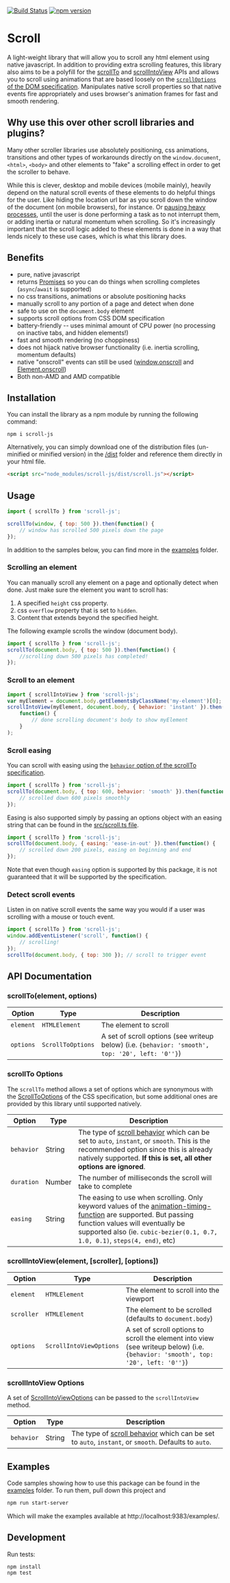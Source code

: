 [![Build Status](https://travis-ci.org/mkay581/scroll-js.svg?branch=master)](https://travis-ci.org/mkay581/scroll-js)
[![npm version](https://badge.fury.io/js/scroll-js.svg)](https://www.npmjs.com/package/scroll-js)

# Scroll

A light-weight library that will allow you to scroll any html element using native javascript.
In addition to providing extra scrolling features, this library also aims to be a polyfill for the [scrollTo](https://developer.mozilla.org/en-US/docs/Web/API/Window/scroll)
and [scrollIntoView](https://drafts.csswg.org/cssom-view/#dom-element-scrollintoview) APIs and allows you to scroll
using animations that are based loosely on the
[`scrollOptions` of the DOM specification](https://drafts.csswg.org/cssom-view/#dictdef-scrolloptions).
Manipulates native scroll properties so that native events fire appropriately and uses browser's animation frames for
fast and smooth rendering.

## Why use this over other scroll libraries and plugins?

Many other scroller libraries use absolutely positioning, css animations, transitions and other types of workarounds directly on
the `window.document`, `<html>`, `<body>` and other elements to "fake" a scrolling effect in order to get the scroller to behave.

While this is clever, desktop and mobile devices (mobile mainly), heavily depend on the natural scroll events of these
elements to do helpful things for the user.
Like hiding the location url bar as you scroll down the window of the document (on mobile browsers), for instance. Or
[pausing heavy processes](http://developer.telerik.com/featured/scroll-event-change-ios-8-big-deal/), until
the user is done performing a task as to not interrupt them, or adding inertia or natural momentum when scrolling. So
it's increasingly important that the scroll logic added to these elements is done in a way that
lends nicely to these use cases, which is what this library does.

## Benefits

-   pure, native javascript
-   returns [Promises](https://www.ecma-international.org/ecma-262/6.0/#sec-promise-objects) so you can do things when scrolling completes (`async`/`await` is supported)
-   no css transitions, animations or absolute positioning hacks
-   manually scroll to any portion of a page and detect when done
-   safe to use on the `document.body` element
-   supports scroll options from CSS DOM specification
-   battery-friendly -- uses minimal amount of CPU power (no processing on inactive tabs, and hidden elements!)
-   fast and smooth rendering (no choppiness)
-   does not hijack native browser functionality (i.e. inertia scrolling, momentum defaults)
-   native "onscroll" events can still be used ([window.onscroll](https://developer.mozilla.org/en-US/docs/Web/API/window.onscroll) and
    [Element.onscroll](https://developer.mozilla.org/en-US/docs/Web/API/GlobalEventHandlers.onscroll))
-   Both non-AMD and AMD compatible

## Installation

You can install the library as a npm module by running the following command:

```
npm i scroll-js
```

Alternatively, you can simply download one of the distribution files (un-minified or minified version) in the [/dist](/dist) folder and reference them directly in your html file.

```html
<script src="node_modules/scroll-js/dist/scroll.js"></script>
```

## Usage

```js
import { scrollTo } from 'scroll-js';

scrollTo(window, { top: 500 }).then(function() {
    // window has scrolled 500 pixels down the page
});
```

In addition to the samples below, you can find more in the [examples](/examples) folder.

### Scrolling an element

You can manually scroll any element on a page and optionally detect when done. Just make sure the element you want to scroll has:

1. A specified `height` css property.
1. css `overflow` property that is set to `hidden`.
1. Content that extends beyond the specified height.

The following example scrolls the window (document body).

```javascript
import { scrollTo } from 'scroll-js';
scrollTo(document.body, { top: 500 }).then(function() {
    //scrolling down 500 pixels has completed!
});
```

### Scroll to an element

```javascript
import { scrollIntoView } from 'scroll-js';
var myElement = document.body.getElementsByClassName('my-element')[0];
scrollIntoView(myElement, document.body, { behavior: 'instant' }).then(
    function() {
        // done scrolling document's body to show myElement
    }
);
```

### Scroll easing

You can scroll with easing using the [`behavior` option of the scrollTo specification](https://drafts.csswg.org/cssom-view/#enumdef-scrollbehavior).

```javascript
import { scrollTo } from 'scroll-js';
scrollTo(document.body, { top: 600, behavior: 'smooth' }).then(function() {
    // scrolled down 600 pixels smoothly
});
```

Easing is also supported simply by passing an options object with an easing string that can be found in the
[src/scroll.ts file](/src/scroll.ts#L1).

```javascript
import { scrollTo } from 'scroll-js';
scrollTo(document.body, { easing: 'ease-in-out' }).then(function() {
    // scrolled down 200 pixels, easing on beginning and end
});
```

Note that even though `easing` option is supported by this package,
it is not guaranteed that it will be supported by the specification.

### Detect scroll events

Listen in on native scroll events the same way you would if a user was scrolling with a mouse or touch event.

```javascript
import { scrollTo } from 'scroll-js';
window.addEventListener('scroll', function() {
    // scrolling!
});
scrollTo(document.body, { top: 300 }); // scroll to trigger event
```

## API Documentation

### scrollTo(element, options)

| Option    | Type              | Description                                                                                      |
| --------- | ----------------- | ------------------------------------------------------------------------------------------------ |
| `element` | `HTMLElement`     | The element to scroll                                                                            |
| `options` | `ScrollToOptions` | A set of scroll options (see writeup below) (i.e. `{behavior: 'smooth', top: '20', left: '0''}`) |

### scrollTo Options

The `scrollTo` method allows a set of options which are synonymous with the
[ScrollToOptions](https://drafts.csswg.org/cssom-view/#dictdef-scrolltooptions) of the CSS specification,
but some additional ones are provided by this library until supported natively.

| Option     | Type   | Description                                                                                                                                                                                                                                                                                              |
| ---------- | ------ | -------------------------------------------------------------------------------------------------------------------------------------------------------------------------------------------------------------------------------------------------------------------------------------------------------- |
| `behavior` | String | The type of [scroll behavior](https://drafts.csswg.org/cssom-view/#enumdef-scrollbehavior) which can be set to `auto`, `instant`, or `smooth`. This is the recommended option since this is already natively supported. **If this is set, all other options are ignored**.                               |
| `duration` | Number | The number of milliseconds the scroll will take to complete                                                                                                                                                                                                                                              |
| `easing`   | String | The easing to use when scrolling. Only keyword values of the [animation-timing-function](https://drafts.csswg.org/css-animations/#animation-timing-function) are supported. But passing function values will eventually be supported also (ie. `cubic-bezier(0.1, 0.7, 1.0, 0.1)`, `steps(4, end)`, etc) |

### scrollIntoView(element, [scroller], [options])

| Option     | Type                    | Description                                                                                                                      |
| ---------- | ----------------------- | -------------------------------------------------------------------------------------------------------------------------------- |
| `element`  | `HTMLElement`           | The element to scroll into the viewport                                                                                          |
| `scroller` | `HTMLElement`           | The element to be scrolled (defaults to `document.body`)                                                                         |
| `options`  | `ScrollIntoViewOptions` | A set of scroll options to scroll the element into view (see writeup below) (i.e. `{behavior: 'smooth', top: '20', left: '0''}`) |

### scrollIntoView Options

A set of [ScrollIntoViewOptions](https://drafts.csswg.org/cssom-view/#dictdef-scrollintoviewoptions) can be passed to the `scrollIntoView` method.

| Option     | Type   | Description                                                                                                                                                        |
| ---------- | ------ | ------------------------------------------------------------------------------------------------------------------------------------------------------------------ |
| `behavior` | String | The type of [scroll behavior](https://drafts.csswg.org/cssom-view/#enumdef-scrollbehavior) which can be set to `auto`, `instant`, or `smooth`. Defaults to `auto`. |

## Examples

Code samples showing how to use this package can be found in the [examples](examples) folder. To run them, pull down this project
and

```bash
npm run start-server
```

Which will make the examples available at http://localhost:9383/examples/.

## Development

Run tests:

```
npm install
npm test
```
